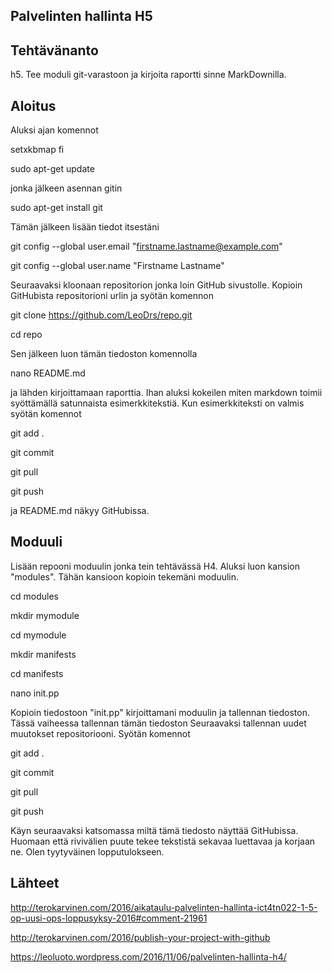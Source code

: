 ## Palvelinten hallinta H5

## Tehtävänanto

h5. Tee moduli git-varastoon ja kirjoita raportti sinne MarkDownilla.

## Aloitus

Aluksi ajan komennot

setxkbmap fi

sudo apt-get update

jonka jälkeen asennan gitin

sudo apt-get install git

Tämän jälkeen lisään tiedot itsestäni

git config --global user.email "firstname.lastname@example.com"

git config --global user.name "Firstname Lastname"

Seuraavaksi kloonaan repositorion jonka loin GitHub sivustolle.
Kopioin GitHubista repositorioni urlin ja syötän komennon

git clone https://github.com/LeoDrs/repo.git 

cd repo

Sen jälkeen luon tämän tiedoston komennolla

nano README.md

ja lähden kirjoittamaan raporttia. Ihan aluksi kokeilen miten markdown toimii
syöttämällä satunnaista esimerkkitekstiä. Kun esimerkkiteksti on valmis
syötän komennot

git add .

git commit

git pull

git push

ja README.md näkyy GitHubissa.

## Moduuli

Lisään repooni moduulin jonka tein tehtävässä H4.
Aluksi luon kansion "modules". Tähän kansioon kopioin tekemäni moduulin.


cd modules

mkdir mymodule

cd mymodule

mkdir manifests

cd manifests

nano init.pp

Kopioin tiedostoon "init.pp" kirjoittamani moduulin ja tallennan tiedoston.
Tässä vaiheessa tallennan tämän tiedoston 
Seuraavaksi tallennan uudet muutokset repositoriooni. Syötän komennot

git add .

git commit

git pull

git push

Käyn seuraavaksi katsomassa miltä tämä tiedosto näyttää GitHubissa. Huomaan
että rivivälien puute tekee tekstistä sekavaa luettavaa ja korjaan ne.
Olen tyytyväinen lopputulokseen.

## Lähteet

http://terokarvinen.com/2016/aikataulu-palvelinten-hallinta-ict4tn022-1-5-op-uusi-ops-loppusyksy-2016#comment-21961

http://terokarvinen.com/2016/publish-your-project-with-github

https://leoluoto.wordpress.com/2016/11/06/palvelinten-hallinta-h4/

